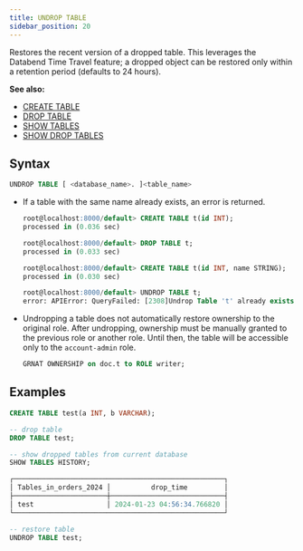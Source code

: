 ```yaml
---
title: UNDROP TABLE
sidebar_position: 20
---
```


Restores the recent version of a dropped table. This leverages the Databend Time Travel feature; a dropped object can be restored only within a retention period (defaults to 24 hours).

**See also:**
- [CREATE TABLE](./10-ddl-create-table.md)
- [DROP TABLE](./20-ddl-drop-table.md)
- [SHOW TABLES](show-tables.md)
- [SHOW DROP TABLES](show-drop-tables.md)

## Syntax

```sql
UNDROP TABLE [ <database_name>. ]<table_name>
```

- If a table with the same name already exists, an error is returned.

    ```sql title='Examples:'
    root@localhost:8000/default> CREATE TABLE t(id INT);
    processed in (0.036 sec)

    root@localhost:8000/default> DROP TABLE t;
    processed in (0.033 sec)

    root@localhost:8000/default> CREATE TABLE t(id INT, name STRING);
    processed in (0.030 sec)

    root@localhost:8000/default> UNDROP TABLE t;
    error: APIError: QueryFailed: [2308]Undrop Table 't' already exists
    ```

- Undropping a table does not automatically restore ownership to the original role. After undropping, ownership must be manually granted to the previous role or another role. Until then, the table will be accessible only to the `account-admin` role.

    ```sql title='Examples:'
    GRNAT OWNERSHIP on doc.t to ROLE writer;
    ```

## Examples

```sql
CREATE TABLE test(a INT, b VARCHAR);

-- drop table
DROP TABLE test;

-- show dropped tables from current database
SHOW TABLES HISTORY;

┌────────────────────────────────────────────────────┐
│ Tables_in_orders_2024 │          drop_time         │
├───────────────────────┼────────────────────────────┤
│ test                  │ 2024-01-23 04:56:34.766820 │
└────────────────────────────────────────────────────┘

-- restore table
UNDROP TABLE test;
```